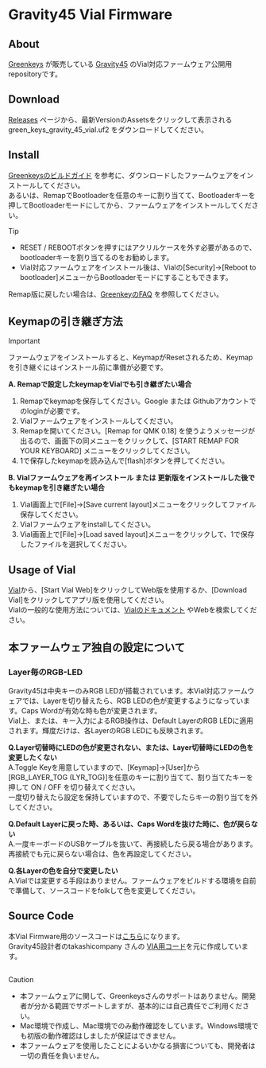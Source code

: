 # Gravity45 Vial Firmware

## About

[Greenkeys](https://green-keys.info/) が販売している [Gravity45](https://green-keys.info/lp/gravity45/) のVial対応ファームウェア公開用repositoryです。

## Download

[Releases](https://github.com/karbou12/gravity45_vial/releases) ページから、最新VersionのAssetsをクリックして表示される green_keys_gravity_45_vial.uf2 をダウンロードしてください。

## Install

[Greenkeysのビルドガイド](https://green-keys.info/lp/gravity45-build-guide/#vial) を参考に、ダウンロードしたファームウェアをインストールしてください。  
あるいは、RemapでBootloaderを任意のキーに割り当てて、Bootloaderキーを押してBootloaderモードにしてから、ファームウェアをインストールしてください。

>[!TIP]
>- RESET / REBOOTボタンを押すにはアクリルケースを外す必要があるので、bootloaderキーを割り当てるのをお勧めします。
>- Vial対応ファームウェアをインストール後は、Vialの[Security]→[Reboot to bootloader]メニューからBootloaderモードにすることもできます。

Remap版に戻したい場合は、[GreenkeyのFAQ](https://green-keys.info/gravity45-faq/#index_id29) を参照してください。

## Keymapの引き継ぎ方法

>[!IMPORTANT]
ファームウェアをインストールすると、KeymapがResetされるため、Keymapを引き継ぐにはインストール前に準備が必要です。

**A. Remapで設定したkeymapをVialでも引き継ぎたい場合**  
1. Remapでkeymapを保存してください。Google または Githubアカウントでのloginが必要です。
2. Vialファームウェアをインストールしてください。
3. Remapを開いてください。[Remap for QMK 0.18] を使うようメッセージが出るので、画面下の同メニューをクリックして、[START REMAP FOR YOUR KEYBOARD] メニューをクリックしてください。
5. 1で保存したkeymapを読み込んで[flash]ボタンを押してください。

**B. Vialファームウェアを再インストール または 更新版をインストールした後でもkeymapを引き継ぎたい場合**  
1. Vial画面上で[File]→[Save current layout]メニューをクリックしてファイル保存してください。
2. Vialファームウェアをinstallしてください。
3. Vial画面上で[File]→[Load saved layout]メニューをクリックして、1で保存したファイルを選択してください。

## Usage of Vial

[Vial](https://get.vial.today/)から、[Start Vial Web]をクリックしてWeb版を使用するか、[Download Vial]をクリックしてアプリ版を使用してください。  
Vialの一般的な使用方法については、[Vialのドキュメント](https://get.vial.today/manual/) やWebを検索してください。

## 本ファームウェア独自の設定について

### Layer毎のRGB-LED

Gravity45は中央キーのみRGB LEDが搭載されています。本Vial対応ファームウェアでは、Layerを切り替えたら、RGB LEDの色が変更するようになっています。Caps Wordが有効な時も色が変更されます。  
Vial上、または、キー入力によるRGB操作は、Default LayerのRGB LEDに適用されます。輝度だけは、各LayerのRGB LEDにも反映されます。

**Q.Layer切替時にLEDの色が変更されない、または、Layer切替時にLEDの色を変更したくない**  
A.Toggle Keyを用意していますので、[Keymap]->[User]から[RGB_LAYER_TOG (LYR_TOG)]を任意のキーに割り当てて、割り当てたキーを押して ON / OFF を切り替えてください。  
一度切り替えたら設定を保持していますので、不要でしたらキーの割り当てを外してください。

**Q.Default Layerに戻った時、あるいは、Caps Wordを抜けた時に、色が戻らない**  
A.一度キーボードのUSBケーブルを抜いて、再接続したら戻る場合があります。再接続でも元に戻らない場合は、色を再設定してください。

**Q.各Layerの色を自分で変更したい**  
A.Vialでは変更する手段はありません。ファームウェアをビルドする環境を自前で準備して、ソースコードをfolkして色を変更してください。

## Source Code

本Vial Firmware用のソースコードは[こちら](https://github.com/karbou12/vial-qmk/tree/keyboard/gravity45/keyboards/green_keys/gravity_45/keymaps/vial)になります。  
Gravity45設計者のtakashicompany さんの [VIA用コード](https://github.com/takashicompany/qmk_firmware/tree/master/keyboards/green_keys/gravity_45)を元に作成しています。

##

>[!CAUTION]
>- 本ファームウェアに関して、Greenkeysさんのサポートはありません。開発者が分かる範囲でサポートしますが、基本的には自己責任でご利用ください。
>- Mac環境で作成し、Mac環境でのみ動作確認をしています。Windows環境でも初版の動作確認はしましたが保証はできません。
>- 本ファームウェアを使用したことによるいかなる損害についても、開発者は一切の責任を負いません。
